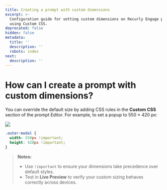 ```yaml
---
title: Creating a prompt with custom dimensions
excerpt: >-
  Configuration guide for setting custom dimensions on Recurly Engage prompts
  using Custom CSS.
deprecated: false
hidden: false
metadata:
  title: ''
  description: ''
  robots: index
next:
  description: ''
---
```

# How can I create a prompt with custom dimensions?

You can override the default size by adding CSS rules in the **Custom CSS** section of the prompt Editor. For example, to set a popup to 550 × 420 px:

<Image align="center" className="border" border={true} src="https://files.readme.io/e357b8c-image.png" />

```css
.outer-modal {
  width: 550px !important;
  height: 420px !important;
}
````

> **Notes:**
> - Use `!important` to ensure your dimensions take precedence over default styles.
> - Test in **Live Preview** to verify your custom sizing behaves correctly across devices.